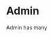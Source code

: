  # Admin
Admin has many
   
<!--stackedit_data:
eyJoaXN0b3J5IjpbLTU3NjgxNDQ3Myw0NjU3NjY4MTYsLTk3ND
Y2MDE4N119
-->